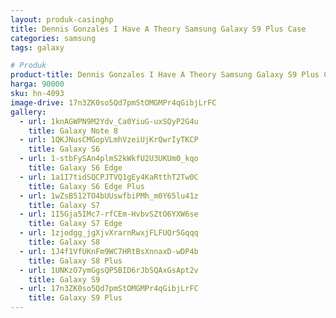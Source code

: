 ```yaml
---
layout: produk-casinghp
title: Dennis Gonzales I Have A Theory Samsung Galaxy S9 Plus Case
categories: samsung
tags: galaxy

# Produk
product-title: Dennis Gonzales I Have A Theory Samsung Galaxy S9 Plus Case
harga: 90000
sku: hn-4093
image-drive: 17n3ZK0so5Qd7pmStOMGMPr4qGibjLrFC
gallery:
  - url: 1knAGWPN9M2Ydv_Ca0YiuG-uxSQyP2G4u
    title: Galaxy Note 8
  - url: 1QKJNusCMGopVLmhVzeiUjKrQwrIyTKCP
    title: Galaxy S6
  - url: 1-stbFySAn4plmS2kWkfU2U3UKUm0_kqo
    title: Galaxy S6 Edge
  - url: 1a1I7tidSQCPJTVQ1gEy4KaRtthT2Tw0C
    title: Galaxy S6 Edge Plus
  - url: 1wZsB512TO4bUUswfbiPMh_m0Y65lu41z
    title: Galaxy S7
  - url: 1I5Gja5IMc7-rfCEm-HvbvSZtO6YXW6se
    title: Galaxy S7 Edge
  - url: 1zjodgg_jgXjvXrarnRwxjFLFUQr5Gqqq
    title: Galaxy S8
  - url: 1J4f1VfUKnFm9WC7HRtBsXnnaxD-wDP4b
    title: Galaxy S8 Plus
  - url: 1UNKzO7ymGgsQP5BID6rJbSQAxGsApt2v
    title: Galaxy S9
  - url: 17n3ZK0so5Qd7pmStOMGMPr4qGibjLrFC
    title: Galaxy S9 Plus
---
```

